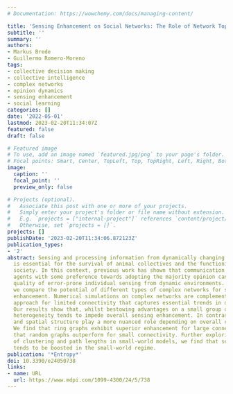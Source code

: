 ```yaml
---
# Documentation: https://wowchemy.com/docs/managing-content/

title: 'Sensing Enhancement on Social Networks: The Role of Network Topology'
subtitle: ''
summary: ''
authors:
- Markus Brede
- Guillermo Romero-Moreno
tags:
- collective decision making
- collective intelligence
- complex networks
- opinion dynamics
- sensing enhancement
- social learning
categories: []
date: '2022-05-01'
lastmod: 2023-02-20T11:34:07Z
featured: false
draft: false

# Featured image
# To use, add an image named `featured.jpg/png` to your page's folder.
# Focal points: Smart, Center, TopLeft, Top, TopRight, Left, Right, BottomLeft, Bottom, BottomRight.
image:
  caption: ''
  focal_point: ''
  preview_only: false

# Projects (optional).
#   Associate this post with one or more of your projects.
#   Simply enter your project's folder or file name without extension.
#   E.g. `projects = ["internal-project"]` references `content/project/deep-learning/index.md`.
#   Otherwise, set `projects = []`.
projects: []
publishDate: '2023-02-20T11:34:06.872123Z'
publication_types:
- '2'
abstract: Sensing and processing information from dynamically changing environments
  is essential for the survival of animal collectives and the functioning of human
  society. In this context, previous work has shown that communication between networked
  agents with some preference towards adopting the majority opinion can enhance the
  quality of error-prone individual sensing from dynamic environments. In this paper,
  we compare the potential of different types of complex networks for such sensing
  enhancement. Numerical simulations on complex networks are complemented by a mean-field
  approach for limited connectivity that captures essential trends in dependencies.
  Our results show that, whilst bestowing advantages on a small group of agents, degree
  heterogeneity tends to impede overall sensing enhancement. In contrast, clustering
  and spatial structure play a more nuanced role depending on overall connectivity.
  We find that ring graphs exhibit superior enhancement for large connectivity and
  that random graphs outperform for small connectivity. Further exploring the role
  of clustering and path lengths in small-world models, we find that sensing enhancement
  tends to be boosted in the small-world regime.
publication: '*Entropy*'
doi: 10.3390/e24050738
links:
- name: URL
  url: https://www.mdpi.com/1099-4300/24/5/738
---
```

